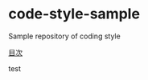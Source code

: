 # code-style-sample
Sample repository of coding style

[目次](https://akira-matsumoto-ss.github.io/code-style-sample/)

test

